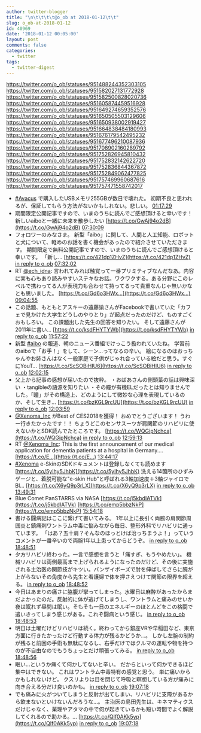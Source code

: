 ```yaml
---
author: twitter-blogger
title: "\n\t\t\t\t@o_ob at 2018-01-12\t\t"
slug: o_ob-at-2018-01-12
id: 40969
date: '2018-01-12 00:05:00'
layout: post
comments: false
categories:
  - twitter
tags:
  - twitter-digest
---
```


https://twitter.com/o_ob/statuses/951488244352303105 https://twitter.com/o_ob/statuses/951582027131772928 https://twitter.com/o_ob/statuses/951582500828020736 https://twitter.com/o_ob/statuses/951605874459516928 https://twitter.com/o_ob/statuses/951649274659352576 https://twitter.com/o_ob/statuses/951650505503129606 https://twitter.com/o_ob/statuses/951650938002919427 https://twitter.com/o_ob/statuses/951664838484180993 https://twitter.com/o_ob/statuses/951676179542495232 https://twitter.com/o_ob/statuses/951677496210087936 https://twitter.com/o_ob/statuses/951708902160289792 https://twitter.com/o_ob/statuses/951752826945810432 https://twitter.com/o_ob/statuses/951752832142622720 https://twitter.com/o_ob/statuses/951752836844367872 https://twitter.com/o_ob/statuses/951752849062477825 https://twitter.com/o_ob/statuses/951757469960687616 https://twitter.com/o_ob/statuses/951757471558742017  

*   [#Avacus](https://twitter.com/search?q=%23Avacus&src=hash) で購入したUSBメモリ255GBが数日で壊れた。 初期不良と思われるが、保証してもらう方法がないかもしれない。悲しい。 [01:17:29](https://twitter.com/o_ob/statuses/951488244352303105)
*   期間限定公開記事ですので、いまのうちに読んでご感想頂けると幸いです！ 新しいaiboと一緒に未来を散歩したい [https://t.co/GwAj94o2dB](https://t.co/GwAj94o2dB) [07:30:09](https://twitter.com/o_ob/statuses/951582027131772928)
*   フォロワーのみなさま。 新型「aibo」に関して、人間と人工知能、ロボットと犬について、軽めのお話を書く機会があったので紹介させていただきます。 期間限定で無料公開記事ですので、いまのうちに読んでご感想頂けると幸いです。 「新し… [https://t.co/421dp1ZHvZ](https://t.co/421dp1ZHvZ) [in reply to o_ob](https://twitter.com/o_ob/statuses/950305857174061056) [07:32:02](https://twitter.com/o_ob/statuses/951582500828020736)
*   RT [@ech_idna](https://twitter.com/ech_idna): 言われてみれば触覚って一番プリミティブなんだなあ。内容に実も心もあり読みやすいステキなお話。ワクワクする。ある分野にこのレベルで携わってる人が表現力も合わせて持ってるって貴重なんじゃ無いかなとも思いました。 [https://t.co/Gd6o3HWx…](https://t.co/Gd6o3HWx…) [09:04:55](https://twitter.com/o_ob/statuses/951605874459516928)
*   この話題、もともとアスキーの遠藤諭さんがFacebookで書いていた「カフェで見かけた大学生どうしのやりとり」が起点だったのだけど、ものすごくおもしろい。 この課題出した先生の回答を知りたい。 そして遠藤さんが2011年に書い… [https://t.co/ksdFHYTYWb](https://t.co/ksdFHYTYWb) [in reply to o_ob](https://twitter.com/o_ob/statuses/950401378337177600) [11:57:22](https://twitter.com/o_ob/statuses/951649274659352576)
*   新型 [#aibo](https://twitter.com/search?q=%23aibo&src=hash) の報道、朝のニュース番組でけっこう扱われていたね。 学習前のaiboで「お手！」をして、シーン…ってなるの辛い。 絵になるのはおっちゃんやお姉さんはなく一般家庭で子供がじゃれ合っている絵だと思う。すぐにYouT… [https://t.co/ScSOBiHIU6](https://t.co/ScSOBiHIU6) [in reply to o_ob](https://twitter.com/o_ob/statuses/951582500828020736) [12:02:15](https://twitter.com/o_ob/statuses/951650505503129606)
*   父上から記事の感想が届いたので抜粋。 ・おばあさんの側頭葉の話は興味深い ・tangibleの語源を知りたい ・その瞳が有機ELだったとは知りませんでした。｢瞳」がその構造上、どのようにして微妙な心理を表現しているのか、そして生き… [https://t.co/bzKGL9rcUU](https://t.co/bzKGL9rcUU) [in reply to o_ob](https://twitter.com/o_ob/statuses/951582500828020736) [12:03:59](https://twitter.com/o_ob/statuses/951650938002919427)
*   [@Xenoma_Inc](https://twitter.com/Xenoma_Inc) がBest of CES2018を獲得！ おめでとうございます！ うわー行きたかったです！！ ちょうどこのセンサスーツが肩関節のリハビリに使えないかとSDK読んでたところです。 [https://t.co/WQGipNchca](https://t.co/WQGipNchca) [in reply to o_ob](https://twitter.com/o_ob/statuses/950370817300250624) [12:59:13](https://twitter.com/o_ob/statuses/951664838484180993)
*   RT [@Xenoma_Inc](https://twitter.com/Xenoma_Inc): This is the first announcement of our medical application for dementia patients at a hospital in Germany.... [https://t.co/E…](https://t.co/E…) [13:44:17](https://twitter.com/o_ob/statuses/951676179542495232)
*   [#Xenoma](https://twitter.com/search?q=%23Xenoma&src=hash) e-SkinのSDKドキュメントは登録しなくても読めます [https://t.co/5yIhy5JhbK](https://t.co/5yIhy5JhbK) 洗える14箇所のひずみゲージと、着脱可能な"e-skin Hub”と呼ばれる3軸加速度＋3軸ジャイロでBl… [https://t.co/X6yQ9p3rLX](https://t.co/X6yQ9p3rLX) [in reply to o_ob](https://twitter.com/o_ob/statuses/951664838484180993) [13:49:31](https://twitter.com/o_ob/statuses/951677496210087936)
*   Blue Comet PanSTARRS via NASA [https://t.co/j5kbdIATVk](https://t.co/j5kbdIATVk) [https://t.co/emp5bbzNkP](https://t.co/emp5bbzNkP) [15:54:18](https://twitter.com/o_ob/statuses/951708902160289792)
*   書ける闘病記はここに繋げて書いてみる。 1年以上に長引く両腕の肩関節周囲炎と鎮痛剤ワントラム中毒に悩みながら毎日、整形外科でリハビリに通っています。 「はあ？五十肩？そんなのほっとけば治っちまうよ！」っていうコメントが一番辛いので両腕1年以上患ってからどうぞ。 [in reply to o_ob](https://twitter.com/o_ob/statuses/951093249782902784) [18:48:51](https://twitter.com/o_ob/statuses/951752826945810432)
*   夕方リハビリ終わった。一言で感想を言うと「痛すぎ、もうやめたい」。 機械リハビリは両側最高まで上げられるようになったのだけど、その後に実施される主治医の関節技がキツい。バンザイポーズで肘を伸ばしてさらに腕が上がらないその角度から先生と看護婦で体を押さえつけて関節の限界を超える。 [in reply to o_ob](https://twitter.com/o_ob/statuses/951752826945810432) [18:48:52](https://twitter.com/o_ob/statuses/951752832142622720)
*   今日はあまりの痛さに脇腹が攣ってしまった。水曜日は麻酔があったからまだよかったのだ。反射的に体が逃げてしまうし、ワントラムと痛みのせいか夜は眠れず昼間は眠い。そもそも一日のエネルギーのほとんどをこの格闘で遣いきってしまう感じがある。これぞ闘病という感じ。 [in reply to o_ob](https://twitter.com/o_ob/statuses/951752832142622720) [18:48:53](https://twitter.com/o_ob/statuses/951752836844367872)
*   明日は土曜だけどリハビリは続く。終わってから銀座VRや早稲田など、東京方面に行きたかったけど行動する体力が残るかどうか…。 しかし左腕の制約が残ると前回の手術も無駄になるし、右手だけではクルマの運転や物を持つのが不自由なのでもうちょっとだけ頑張ってみる。 [in reply to o_ob](https://twitter.com/o_ob/statuses/951752836844367872) [18:48:56](https://twitter.com/o_ob/statuses/951752849062477825)
*   眠い...というか痛くて何かしてないと辛い。 だからといって何かできるほど集中はできない。 これはワントラム中毒特有の感覚と思う。 単に痛いからかもしれないけど。 クスリよりは目を閉じて呼吸と瞑想している方が痛みに向き合える分だけ良いのかも。 [in reply to o_ob](https://twitter.com/o_ob/statuses/951752849062477825) [19:07:18](https://twitter.com/o_ob/statuses/951757469960687616)
*   でも痛みに火がついてしまうと反射が出てしまい、リハビリに支障があるから飲まないといけないんだろうな…。 主治医の島田先生は、キネマティクスだけじゃなく、薬理やアタマの中で何が起きているかも短い時間でよく解説してくれるので助かる。… [https://t.co/QIf0AKk5yp](https://t.co/QIf0AKk5yp) [in reply to o_ob](https://twitter.com/o_ob/statuses/951757469960687616) [19:07:18](https://twitter.com/o_ob/statuses/951757471558742017)